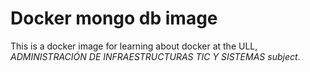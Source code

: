 # Docker mongo db image

This is a docker image for learning about docker at the ULL, *ADMINISTRACIÓN DE INFRAESTRUCTURAS TIC Y SISTEMAS subject*.
